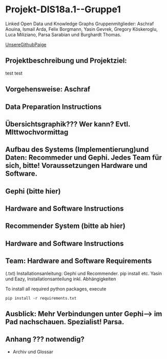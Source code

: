 # Projekt-DIS18a.1--Gruppe1
Linked Open Data und Knowledge Graphs
Gruppenmitglieder: Aschraf Aouina, Ismail Arda, Felix Borgmann, Yasin Gevrek, Gregory Köskeroglu, Luca Miliziano, Parsa Sarabian und Burghardt Thomas.

[UnsereGithubPaige](https://thpython.github.io/Projekt-DIS18a.1--Gruppe1/)
                    
## Projektbeschreibung und Projektziel:
test test


## Vorgehensweise: Aschraf 


## Data Preparation Instructions


## Übersichtsgraphik??? Wer kann? Evtl. MIttwochvormittag



## Aufbau des Systems (Implementierung)und Daten: Recommeder und Gephi. Jedes Team für sich, bitte! Voraussetzungen Hardware und Software.

## Gephi (bitte hier)

## Hardware and Software Instructions


## Recommender System (bitte ab hier)

## Hardware and Software Instructions


## Team: Hardware and Software Requirements
(.txt) Installationsanleitung: Gephi und Recommender. pip install etc. Yasin und Eazy, Installationsanteilung inkl. Abhängigkeiten

To install all required  python packages, execute
```
pip install -r requirements.txt
```


## Ausblick: Mehr Verbindungen unter Gephi--> im Pad nachschauen. Spezialist! Parsa.

## Anhang ??? notwendig?
  - Archiv und Glossar
